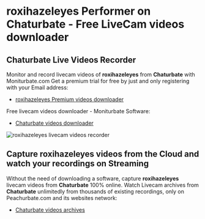 # roxihazeleyes Performer on Chaturbate - Free LiveCam videos downloader

## Chaturbate Live Videos Recorder

Monitor and record livecam videos of **roxihazeleyes** from **Chaturbate** with Moniturbate.com
Get a premium trial for free by just and only registering with your Email address:
* [roxihazeleyes Premium videos downloader](https://moniturbate.com/request-demo-licence-key.html)

Free livecam videos downloader - Moniturbate Software:
* [Chaturbate videos downloader](https://moniturbate.com/moniturbate-download-software.html)

![roxihazeleyes livecam videos recorder](https://peachurnet.com/templates/moniturbate-software.png)


## Capture roxihazeleyes videos from the Cloud and watch your recordings on Streaming

Without the need of downloading a software, capture **roxihazeleyes** livecam videos from **Chaturbate** 100% online.
Watch Livecam archives from **Chaturbate** unlimitedly from thousands of existing recordings, only on Peachurbate.com and its websites network:
* [Chaturbate videos archives](https://peachurnet.com/)